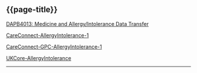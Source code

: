 ## {{page-title}}

<i class="fa fa-link"></i> [DAPB4013: Medicine and Allergy/Intolerance Data Transfer](https://digital.nhs.uk/data-and-information/information-standards/information-standards-and-data-collections-including-extractions/publications-and-notifications/standards-and-collections/dapb4013-medicine-and-allergy-intolerance-data-transfer)

<i class="fa fa-link"></i> [CareConnect-AllergyIntolerance-1](https://fhir.hl7.org.uk/StructureDefinition/CareConnect-AllergyIntolerance-1)

<i class="fa fa-link"></i> [CareConnect-GPC-AllergyIntolerance-1](https://fhir.nhs.uk/STU3/StructureDefinition/CareConnect-GPC-AllergyIntolerance-1)

<i class="fa fa-link"></i> [UKCore-AllergyIntolerance](https://simplifier.net/guide/HL7FHIRUKCoreR4Release1/Home/ProfilesandExtensions/ProfileUKCore-AllergyIntolerance?version=current)

---